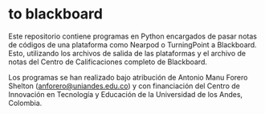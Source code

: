 # to blackboard
Este repositorio contiene programas en Python encargados de pasar notas de códigos de una plataforma como Nearpod o TurningPoint a Blackboard. Esto, utilizando los archivos de salida de las plataformas y el archivo de notas del Centro de Calificaciones completo de Blackboard. 

Los programas se han realizado bajo atribución de Antonio Manu Forero Shelton (anforero@uniandes.edu.co) y con financiación del Centro de Innovación en Tecnología y Educación de la Universidad de los Andes, Colombia. 
